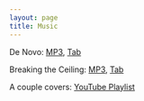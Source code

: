 ```yaml
---
layout: page
title: Music
---
```

<p>
De Novo: <a href="DeNovo.mp3">MP3</a>, <a href="DeNovo.gp">Tab</a>
</p>

<p>
Breaking the Ceiling: <a href="Breaking The Ceiling.mp3">MP3</a>, <a href="Breaking The Ceiling.gp">Tab</a>
</p>

<p>
A couple covers: <a href="https://www.youtube.com/playlist?list=PLfeOBIG9tMi8_dlZvQHSQH-X4y92mn5vK">YouTube Playlist</a>
</p>
